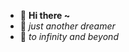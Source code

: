 - 👋 **Hi there ~**
- 👀 *just another dreamer*
- 💞️ *to infinity and beyond*

<!---
jamaisseule/jamaisseule is a ✨ special ✨ repository because its `README.md` (this file) appears on your GitHub profile.
You can click the Preview link to take a look at your changes.
--->
